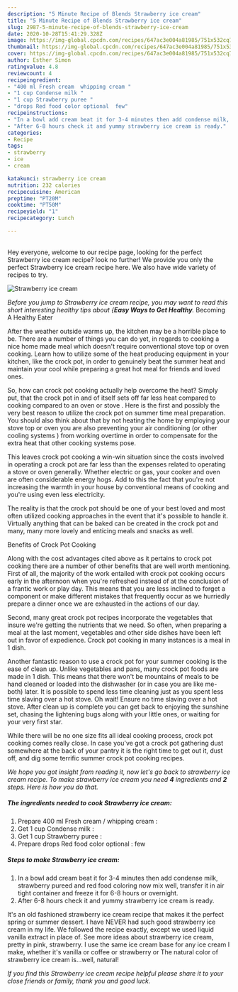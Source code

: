 ```yaml
---
description: "5 Minute Recipe of Blends Strawberry ice cream"
title: "5 Minute Recipe of Blends Strawberry ice cream"
slug: 2987-5-minute-recipe-of-blends-strawberry-ice-cream
date: 2020-10-28T15:41:29.328Z
image: https://img-global.cpcdn.com/recipes/647ac3e004a81985/751x532cq70/strawberry-ice-cream-recipe-main-photo.jpg
thumbnail: https://img-global.cpcdn.com/recipes/647ac3e004a81985/751x532cq70/strawberry-ice-cream-recipe-main-photo.jpg
cover: https://img-global.cpcdn.com/recipes/647ac3e004a81985/751x532cq70/strawberry-ice-cream-recipe-main-photo.jpg
author: Esther Simon
ratingvalue: 4.8
reviewcount: 4
recipeingredient:
- "400 ml Fresh cream  whipping cream "
- "1 cup Condense milk "
- "1 cup Strawberry puree "
- "drops Red food color optional  few"
recipeinstructions:
- "In a bowl add cream beat it for 3-4 minutes then add condense milk, strawberry pureed and red food coloring now mix well, transfer it in air tight container and freeze it for 6-8 hours or overnight."
- "After 6-8 hours check it and yummy strawberry ice cream is ready."
categories:
- Recipe
tags:
- strawberry
- ice
- cream

katakunci: strawberry ice cream 
nutrition: 232 calories
recipecuisine: American
preptime: "PT20M"
cooktime: "PT50M"
recipeyield: "1"
recipecategory: Lunch

---
```

<br>
Hey everyone, welcome to our recipe page, looking for the perfect Strawberry ice cream recipe? look no further! We provide you only the perfect Strawberry ice cream recipe here. We also have wide variety of recipes to try.
<br>


![Strawberry ice cream](https://img-global.cpcdn.com/recipes/647ac3e004a81985/751x532cq70/strawberry-ice-cream-recipe-main-photo.jpg)

<i>Before you jump to Strawberry ice cream recipe, you may want to read this short interesting healthy tips about {<strong>Easy Ways to Get Healthy</strong>.</i>
Becoming A Healthy Eater


After the weather outside warms up, the kitchen may be a horrible place to be. There are a number of things you can do yet, in regards to cooking a nice home made meal which doesn't require conventional stove top or oven cooking. Learn how to utilize some of the heat producing equipment in your kitchen, like the crock pot, in order to genuinely beat the summer heat and maintain your cool while preparing a great hot meal for friends and loved ones.

So, how can crock pot cooking actually help overcome the heat? Simply put, that the crock pot in and of itself sets off far less heat compared to cooking compared to an oven or stove . Here is the first and possibly the very best reason to utilize the crock pot on summer time meal preparation. You should also think about that by not heating the home by employing your stove top or oven you are also preventing your air conditioning (or other cooling systems ) from working overtime in order to compensate for the extra heat that other cooking systems pose.

This leaves crock pot cooking a win-win situation since the costs involved in operating a crock pot are far less than the expenses related to operating a stove or oven generally. Whether electric or gas, your cooker and oven are often considerable energy hogs. Add to this the fact that you're not increasing the warmth in your house by conventional means of cooking and you're using even less electricity.

 The reality is that the crock pot should be one of your best loved and most often utilized cooking approaches in the event that it's possible to handle it.  Virtually anything that can be baked can be created in the crock pot and many, many more lovely and enticing meals and snacks as well.

Benefits of Crock Pot Cooking

Along with the cost advantages cited above as it pertains to crock pot cooking there are a number of other benefits that are well worth mentioning. First of all, the majority of the work entailed with crock pot cooking occurs early in the afternoon when you're refreshed instead of at the conclusion of a frantic work or play day. This means that you are less inclined to forget a component or make different mistakes that frequently occur as we hurriedly prepare a dinner once we are exhausted in the actions of our day.

Second, many great crock pot recipes incorporate the vegetables that insure we're getting the nutrients that we need. So often, when preparing a meal at the last moment, vegetables and other side dishes have been left out in favor of expedience. Crock pot cooking in many instances is a meal in 1 dish.

Another fantastic reason to use a crock pot for your summer cooking is the ease of clean up.  Unlike vegetables and pans, many crock pot foods are made in 1 dish. This means that there won't be mountains of meals to be hand cleaned or loaded into the dishwasher (or in case you are like me-both) later. It is possible to spend less time cleaning just as you spent less time slaving over a hot stove. Oh wait! Ensure no time slaving over a hot stove. After clean up is complete you can get back to enjoying the sunshine set, chasing the lightening bugs along with your little ones, or waiting for your very first star.

While there will be no one size fits all ideal cooking process, crock pot cooking comes really close. In case you've got a crock pot gathering dust somewhere at the back of your pantry it is the right time to get out it, dust off, and dig some terrific summer crock pot cooking recipes.


<i>We hope you got insight from reading it, now let's go back to strawberry ice cream recipe. To make strawberry ice cream you need <strong>4</strong> ingredients and <strong>2</strong> steps. Here is how you do that.
</i>

##### The ingredients needed to cook Strawberry ice cream:

1. Prepare 400 ml Fresh cream / whipping cream :
1. Get 1 cup Condense milk :
1. Get 1 cup Strawberry puree :
1. Prepare drops Red food color optional : few


##### Steps to make Strawberry ice cream:

1. In a bowl add cream beat it for 3-4 minutes then add condense milk, strawberry pureed and red food coloring now mix well, transfer it in air tight container and freeze it for 6-8 hours or overnight.
1. After 6-8 hours check it and yummy strawberry ice cream is ready.


It&#39;s an old fashioned strawberry ice cream recipe that makes it the perfect spring or summer dessert. I have NEVER had such good strawberry ice cream in my life. We followed the recipe exactly, except we used liquid vanilla extract in place of. See more ideas about strawberry ice cream, pretty in pink, strawberry. I use the same ice cream base for any ice cream I make, whether it&#39;s vanilla or coffee or strawberry or The natural color of strawberry ice cream is…well, natural! 

<i>If you find this Strawberry ice cream recipe helpful please share it to your close friends or family, thank you and good luck.</i>
